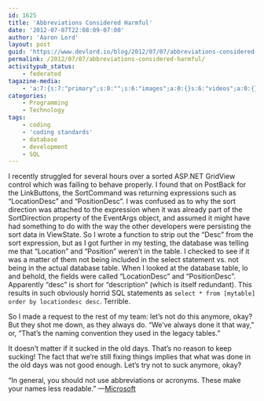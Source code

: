 ```yaml
---
id: 1625
title: 'Abbreviations Considered Harmful'
date: '2012-07-07T22:08:09-07:00'
author: 'Aaron Lord'
layout: post
guid: 'https://www.devlord.io/blog/2012/07/07/abbreviations-considered-harmful/'
permalink: /2012/07/07/abbreviations-considered-harmful/
activitypub_status:
    - federated
tagazine-media:
    - 'a:7:{s:7:"primary";s:0:"";s:6:"images";a:0:{}s:6:"videos";a:0:{}s:11:"image_count";s:1:"0";s:6:"author";s:8:"28099389";s:7:"blog_id";s:8:"28571045";s:9:"mod_stamp";s:19:"2012-07-08 06:10:28";}'
categories:
    - Programming
    - Technology
tags:
    - coding
    - 'coding standards'
    - database
    - development
    - SQL
---
```


<p>I recently struggled for several hours over a sorted ASP.NET GridView control which was failing to behave properly. I found that on PostBack for the LinkButtons, the SortCommand was returning expressions such as &#8220;LocationDesc&#8221; and &#8220;PositionDesc&#8221;. I was confused as to why the sort direction was attached to the expression when it was already part of the SortDirection property of the EventArgs object, and assumed it might have had something to do with the way the other developers were persisting the sort data in ViewState. So I wrote a function to strip out the &#8220;Desc&#8221; from the sort expression, but as I got further in my testing, the database was telling me that &#8220;Location&#8221; and &#8220;Position&#8221; weren&#8217;t in the table. I checked to see if it was a matter of them not being included in the select statement vs. not being in the actual database table. When I looked at the database table, lo and behold, the fields were called &#8220;LocationDesc&#8221; and &#8220;PositionDesc&#8221;. Apparently &#8220;desc&#8221; is short for &#8220;description&#8221; (which is itself redundant). This results in such obviously horrid SQL statements as <code>select * from [mytable] order by locationdesc desc</code>. Terrible.</p>
<p>So I made a request to the rest of my team: let&#8217;s not do this anymore, okay? But they shot me down, as they always do. &#8220;We&#8217;ve always done it that way,&#8221; or, &#8220;That&#8217;s the naming convention they used in the legacy tables.&#8221;</p>
<p>It doesn&#8217;t matter if it sucked in the old days. That&#8217;s no reason to keep sucking! The fact that we&#8217;re still fixing things implies that what was done in the old days was not good enough. Let&#8217;s try not to suck anymore, okay?</p>
<p>&#8220;In general, you should not use abbreviations or acronyms. These make your names less readable.&#8221; —<a href="http://msdn.microsoft.com/en-us/library/ms229045.aspx" title="MSDN">Microsoft</a></p>